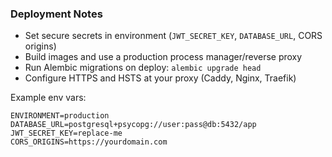 ### Deployment Notes

- Set secure secrets in environment (`JWT_SECRET_KEY`, `DATABASE_URL`, CORS origins)
- Build images and use a production process manager/reverse proxy
- Run Alembic migrations on deploy: `alembic upgrade head`
- Configure HTTPS and HSTS at your proxy (Caddy, Nginx, Traefik)

Example env vars:

```
ENVIRONMENT=production
DATABASE_URL=postgresql+psycopg://user:pass@db:5432/app
JWT_SECRET_KEY=replace-me
CORS_ORIGINS=https://yourdomain.com
```
